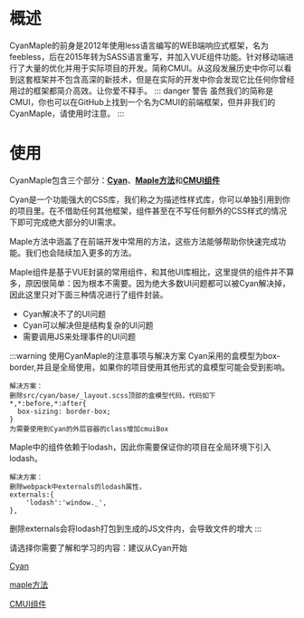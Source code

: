 # 概述
CyanMaple的前身是2012年使用less语言编写的WEB端响应式框架，名为feebless，后在2015年转为SASS语言重写，并加入VUE组件功能。针对移动端进行了大量的优化并用于实际项目的开发。简称CMUI。从这段发展历史中你可以看到这套框架并不包含高深的新技术，但是在实际的开发中你会发现它比任何你曾经用过的框架都简介高效。让你爱不释手。
::: danger 警告
虽然我们的简称是CMUI，你也可以在GitHub上找到一个名为CMUI的前端框架，但并非我们的CyanMaple，请使用时注意。
:::
# 使用
CyanMaple包含三个部分：[**Cyan**](/cyan/)、[**Maple方法**](/methods/)和[**CMUI组件**](/components/)

Cyan是一个功能强大的CSS库，我们称之为描述性样式库，你可以单独引用到你的项目里。在不借助任何其他框架，组件甚至在不写任何额外的CSS样式的情况下即可完成绝大部分的UI需求。

Maple方法中涵盖了在前端开发中常用的方法，这些方法能够帮助你快速完成功能。我们也会陆续加入更多的方法。

Maple组件是基于VUE封装的常用组件，和其他UI库相比，这里提供的组件并不算多，原因很简单：因为根本不需要。因为绝大多数UI问题都可以被Cyan解决掉，因此这里只对下面三种情况进行了组件封装。

* Cyan解决不了的UI问题
* Cyan可以解决但是结构复杂的UI问题
* 需要调用JS来处理事件的UI问题

:::warning 使用CyanMaple的注意事项与解决方案
Cyan采用的盒模型为box-border,并且是全局使用，如果你的项目使用其他形式的盒模型可能会受到影响。

    解决方案：
    删除src/cyan/base/_layout.scss顶部的盒模型代码，代码如下
    *,*:before,*:after{
      box-sizing: border-box;
    }
    为需要使用到Cyan的外层容器的class增加cmuiBox

Maple中的组件依赖于lodash，因此你需要保证你的项目在全局环境下引入lodash。

    解决方案：
    删除webpack中externals的lodash属性，
    externals:{
        'lodash':'window._',
    },
    
删除externals会将lodash打包到生成的JS文件内，会导致文件的增大
:::

请选择你需要了解和学习的内容：建议从Cyan开始

[Cyan](/cyan/)

[maple方法](/methods/)

[CMUI组件](/components/)


